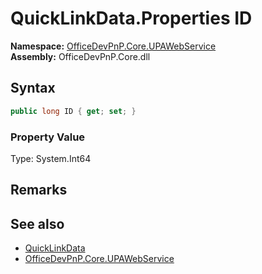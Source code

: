 # QuickLinkData.Properties ID
  

**Namespace:** [OfficeDevPnP.Core.UPAWebService](OfficeDevPnP.Core.UPAWebService.md)  
**Assembly:** OfficeDevPnP.Core.dll  
## Syntax
```C#
public long ID { get; set; }
```

### Property Value
Type: System.Int64  

## Remarks 

## See also
- [QuickLinkData](OfficeDevPnP.Core.UPAWebService.QuickLinkData.md) 
- [OfficeDevPnP.Core.UPAWebService](OfficeDevPnP.Core.UPAWebService.md) 
